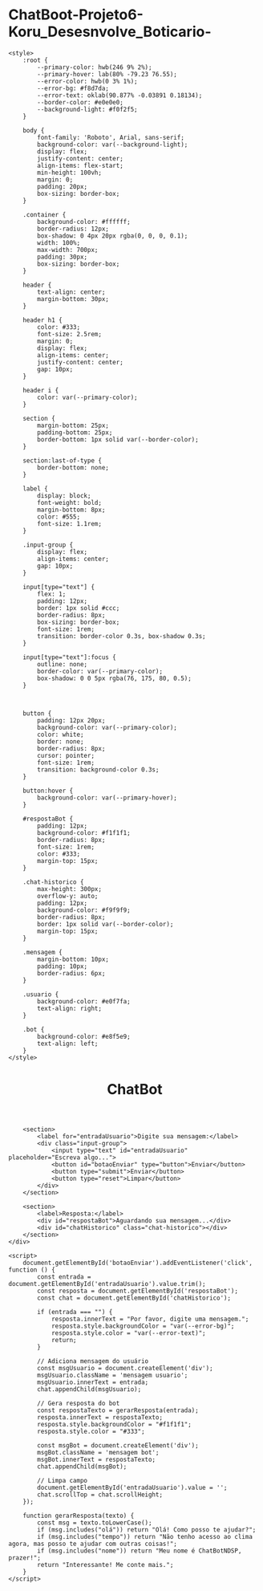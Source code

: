 # ChatBoot-Projeto6-Koru_Desesnvolve_Boticario-
<!DOCTYPE html>
<html lang="pt-BR">

<head>
    <meta charset="UTF-8">
    <meta name="viewport" content="width=device-width, initial-scale=1.0">
    <title>ChatBotNDSP</title>
    <link rel="stylesheet" href="https://cdnjs.cloudflare.com/ajax/libs/font-awesome/6.4.2/css/all.min.css">
    <link href="https://fonts.googleapis.com/css2?family=Roboto:wght@400;700&display=swap" rel="stylesheet">

    <style>
        :root {
            --primary-color: hwb(246 9% 2%);
            --primary-hover: lab(80% -79.23 76.55);
            --error-color: hwb(0 3% 1%);
            --error-bg: #f8d7da;
            --error-text: oklab(90.877% -0.03891 0.18134);
            --border-color: #e0e0e0;
            --background-light: #f0f2f5;
        }

        body {
            font-family: 'Roboto', Arial, sans-serif;
            background-color: var(--background-light);
            display: flex;
            justify-content: center;
            align-items: flex-start;
            min-height: 100vh;
            margin: 0;
            padding: 20px;
            box-sizing: border-box;
        }

        .container {
            background-color: #ffffff;
            border-radius: 12px;
            box-shadow: 0 4px 20px rgba(0, 0, 0, 0.1);
            width: 100%;
            max-width: 700px;
            padding: 30px;
            box-sizing: border-box;
        }

        header {
            text-align: center;
            margin-bottom: 30px;
        }

        header h1 {
            color: #333;
            font-size: 2.5rem;
            margin: 0;
            display: flex;
            align-items: center;
            justify-content: center;
            gap: 10px;
        }

        header i {
            color: var(--primary-color);
        }

        section {
            margin-bottom: 25px;
            padding-bottom: 25px;
            border-bottom: 1px solid var(--border-color);
        }

        section:last-of-type {
            border-bottom: none;
        }

        label {
            display: block;
            font-weight: bold;
            margin-bottom: 8px;
            color: #555;
            font-size: 1.1rem;
        }

        .input-group {
            display: flex;
            align-items: center;
            gap: 10px;
        }

        input[type="text"] {
            flex: 1;
            padding: 12px;
            border: 1px solid #ccc;
            border-radius: 8px;
            box-sizing: border-box;
            font-size: 1rem;
            transition: border-color 0.3s, box-shadow 0.3s;
        }

        input[type="text"]:focus {
            outline: none;
            border-color: var(--primary-color);
            box-shadow: 0 0 5px rgba(76, 175, 80, 0.5);
        }



        button {
            padding: 12px 20px;
            background-color: var(--primary-color);
            color: white;
            border: none;
            border-radius: 8px;
            cursor: pointer;
            font-size: 1rem;
            transition: background-color 0.3s;
        }

        button:hover {
            background-color: var(--primary-hover);
        }

        #respostaBot {
            padding: 12px;
            background-color: #f1f1f1;
            border-radius: 8px;
            font-size: 1rem;
            color: #333;
            margin-top: 15px;
        }

        .chat-historico {
            max-height: 300px;
            overflow-y: auto;
            padding: 12px;
            background-color: #f9f9f9;
            border-radius: 8px;
            border: 1px solid var(--border-color);
            margin-top: 15px;
        }

        .mensagem {
            margin-bottom: 10px;
            padding: 10px;
            border-radius: 6px;
        }

        .usuario {
            background-color: #e0f7fa;
            text-align: right;
        }

        .bot {
            background-color: #e8f5e9;
            text-align: left;
        }
    </style>
</head>

<body>
    <div class="container">
        <header>
            <h1><i class="fas fa-robot"></i> ChatBot</h1>
        </header>

        <section>
            <label for="entradaUsuario">Digite sua mensagem:</label>
            <div class="input-group">
                <input type="text" id="entradaUsuario" placeholder="Escreva algo...">
                <button id="botaoEnviar" type="button">Enviar</button>
                <button type="submit">Enviar</button>
                <button type="reset">Limpar</button>
            </div>
        </section>

        <section>
            <label>Resposta:</label>
            <div id="respostaBot">Aguardando sua mensagem...</div>
            <div id="chatHistorico" class="chat-historico"></div>
        </section>
    </div>

    <script>
        document.getElementById('botaoEnviar').addEventListener('click', function () {
            const entrada = document.getElementById('entradaUsuario').value.trim();
            const resposta = document.getElementById('respostaBot');
            const chat = document.getElementById('chatHistorico');

            if (entrada === "") {
                resposta.innerText = "Por favor, digite uma mensagem.";
                resposta.style.backgroundColor = "var(--error-bg)";
                resposta.style.color = "var(--error-text)";
                return;
            }

            // Adiciona mensagem do usuário
            const msgUsuario = document.createElement('div');
            msgUsuario.className = 'mensagem usuario';
            msgUsuario.innerText = entrada;
            chat.appendChild(msgUsuario);

            // Gera resposta do bot
            const respostaTexto = gerarResposta(entrada);
            resposta.innerText = respostaTexto;
            resposta.style.backgroundColor = "#f1f1f1";
            resposta.style.color = "#333";

            const msgBot = document.createElement('div');
            msgBot.className = 'mensagem bot';
            msgBot.innerText = respostaTexto;
            chat.appendChild(msgBot);

            // Limpa campo
            document.getElementById('entradaUsuario').value = '';
            chat.scrollTop = chat.scrollHeight;
        });

        function gerarResposta(texto) {
            const msg = texto.toLowerCase();
            if (msg.includes("olá")) return "Olá! Como posso te ajudar?";
            if (msg.includes("tempo")) return "Não tenho acesso ao clima agora, mas posso te ajudar com outras coisas!";
            if (msg.includes("nome")) return "Meu nome é ChatBotNDSP, prazer!";
            return "Interessante! Me conte mais.";
        }
    </script>
</body>

</html>
